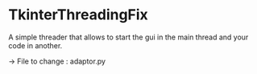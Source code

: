 # TkinterThreadingFix

A simple threader that allows to start the gui in the main thread and your code in another.

-> File to change : adaptor.py